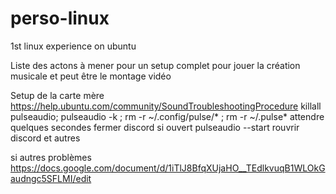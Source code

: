 # perso-linux
1st linux experience on ubuntu

Liste des actons à mener pour un setup complet pour jouer la création musicale et peut être le montage vidéo

Setup de la carte mère 
https://help.ubuntu.com/community/SoundTroubleshootingProcedure
killall pulseaudio; pulseaudio -k  ; rm -r ~/.config/pulse/* ; rm -r ~/.pulse*
attendre quelques secondes
fermer discord si ouvert
pulseaudio --start
rouvrir discord et autres

si autres problèmes https://docs.google.com/document/d/1iTlJ8BfqXUjaHO__TEdlkvuqB1WLOkGaudngc5SFLMI/edit

